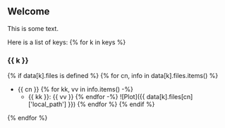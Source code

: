 ## Welcome

This is some text.

Here is a list of keys:
{% for k in keys %}
### {{ k }}

{% if data[k].files is defined %}
{% for cn, info in data[k].files.items() %}
- {{ cn  }}
{% for kk, vv in info.items() -%}
     - {{ kk }}: {{ vv }}
{% endfor -%}
![Plot]({{ data[k].files[cn]['local_path'] }})
{% endfor %}
{% endif %}


{% endfor %}

